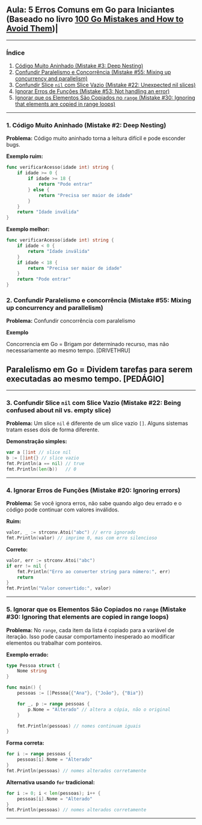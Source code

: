 ## Aula: 5 Erros Comuns em Go para Iniciantes (Baseado no livro [100 Go Mistakes and How to Avoid Them](https://100go.co/))|

---

### Índice

1. [Código Muito Aninhado (Mistake #3: Deep Nesting)](https://100go.co/#unnecessary-nested-code-2)
2. [Confundir Paralelismo e Concorrência (Mistake #55: Mixing up concurrency and parallelism)](https://100go.co/mistakes/55)
3. [Confundir Slice `nil` com Slice Vazio (Mistake #22: Unexpected nil slices)](https://100go.co/#being-confused-about-nil-vs-empty-slice-22)
4. [Ignorar Erros de Funções (Mistake #53: Not handling an error)](https://100go.co/#not-handling-an-error-53)
5. [Ignorar que os Elementos São Copiados no `range` (Mistake #30: Ignoring that elements are copied in range loops)](https://100go.co/#ignoring-that-elements-are-copied-in-range-loops-30)

---

### 1. Código Muito Aninhado (Mistake #2: Deep Nesting)
**Problema:** Código muito aninhado torna a leitura difícil e pode esconder bugs.

**Exemplo ruim:**

```go
func verificarAcesso(idade int) string {
    if idade >= 0 {
        if idade >= 18 {
            return "Pode entrar"
        } else {
            return "Precisa ser maior de idade"
        }
    }
    return "Idade inválida"
}
```

**Exemplo melhor:**

```go
func verificarAcesso(idade int) string {
    if idade < 0 {
        return "Idade inválida"
    }
    if idade < 18 {
        return "Precisa ser maior de idade"
    }
    return "Pode entrar"
}
```

### 2. Confundir Paralelismo e concorrência (Mistake #55: Mixing up concurrency and parallelism)

**Problema:** Confundir concorrência com paralelismo

**Exemplo**

Concorrencia em Go = Brigam por determinado recurso, mas não necessariamente ao mesmo tempo. [DRIVETHRU]

Paralelismo em Go = Dividem tarefas para serem executadas ao mesmo tempo. [PEDÁGIO]
---


---

### 3. Confundir Slice `nil` com Slice Vazio (Mistake #22: Being confused about nil vs. empty slice)

**Problema:** Um slice `nil` é diferente de um slice vazio `[]`. Alguns sistemas tratam esses dois de forma diferente.

**Demonstração simples:**

```go
var a []int // slice nil
b := []int{} // slice vazio
fmt.Println(a == nil) // true
fmt.Println(len(b))   // 0
```

---

### 4. Ignorar Erros de Funções (Mistake #20: Ignoring errors)

**Problema:** Se você ignora erros, não sabe quando algo deu errado e o código pode continuar com valores inválidos.

**Ruim:**

```go
valor, _ := strconv.Atoi("abc") // erro ignorado
fmt.Println(valor) // imprime 0, mas com erro silencioso
```

**Correto:**

```go
valor, err := strconv.Atoi("abc")
if err != nil {
    fmt.Println("Erro ao converter string para número:", err)
    return
}
fmt.Println("Valor convertido:", valor)
```

---

### 5. Ignorar que os Elementos São Copiados no `range` (Mistake #30: Ignoring that elements are copied in range loops)

**Problema:** No `range`, cada item da lista é copiado para a variável de iteração. Isso pode causar comportamento inesperado ao modificar elementos ou trabalhar com ponteiros.

**Exemplo errado:**

```go
type Pessoa struct {
    Nome string
}

func main() {
    pessoas := []Pessoa{{"Ana"}, {"João"}, {"Bia"}}

    for _, p := range pessoas {
        p.Nome = "Alterado" // altera a cópia, não o original
    }

    fmt.Println(pessoas) // nomes continuam iguais
}
```

**Forma correta:**

```go
for i := range pessoas {
    pessoas[i].Nome = "Alterado"
}
fmt.Println(pessoas) // nomes alterados corretamente
```

**Alternativa usando `for` tradicional:**

```go
for i := 0; i < len(pessoas); i++ {
    pessoas[i].Nome = "Alterado"
}
fmt.Println(pessoas) // nomes alterados corretamente
```

---
